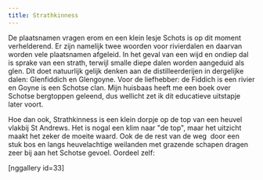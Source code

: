 ```yaml
---
title: Strathkinness
---
```

De plaatsnamen vragen erom en een klein lesje Schots is op dit moment verhelderend. Er zijn namelijk twee woorden voor rivierdalen en daarvan worden vele plaatsnamen afgeleid. In het geval van een wijd en ondiep dal is sprake van een strath, terwijl smalle diepe dalen worden aangeduid als glen. Dit doet natuurlijk gelijk denken aan de distilleerderijen in dergelijke dalen: Glenfiddich en Glengoyne. Voor de liefhebber: de Fiddich is een rivier en Goyne is een Schotse clan. Mijn huisbaas heeft me een boek over Schotse bergtoppen geleend, dus wellicht zet ik dit educatieve uitstapje later voort.

Hoe dan ook, Strathkinness is een klein dorpje op de top van een heuvel vlakbij St Andrews. Het is nogal een klim naar "de top", maar het uitzicht maakt het zeker de moeite waard. Ook de de rest van de weg  door een stuk bos en langs heuvelachtige weilanden met grazende schapen dragen zeer bij aan het Schotse gevoel. Oordeel zelf:

[nggallery id=33]